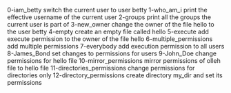 0-iam_betty switch the current user to user betty
1-who_am_i print the effective username of the current user
2-groups print all the groups the current user is part of
3-new_owner change the owner of the file hello to the user betty
4-empty create an empty file called hello
5-execute add execute permission to the owner of the file hello
6-multiple_permissions add multiple permissions
7-everybody add execution permission to all users
8-James_Bond set changes to permissions for users
9-John_Doe change permissions for hello file
10-mirror_permissions mirror permissions of olleh file to hello file
11-directories_permissions change permissions for directories only
12-directory_permissions create directory my_dir and set its permissions
